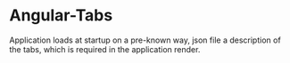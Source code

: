 Angular-Tabs
============

Application loads at startup on a pre-known way, json file a description of the tabs, which is required in the application render.
